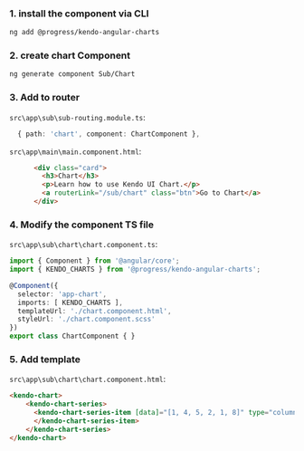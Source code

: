 ### 1. install the component via CLI  
```sh
ng add @progress/kendo-angular-charts
```  

### 2. create chart Component  
```sh
ng generate component Sub/Chart
```  

### 3. Add to router  
`src\app\sub\sub-routing.module.ts`:  
```typescript
  { path: 'chart', component: ChartComponent },
```   
`src\app\main\main.component.html`:  
```html
      <div class="card">
        <h3>Chart</h3>
        <p>Learn how to use Kendo UI Chart.</p>
        <a routerLink="/sub/chart" class="btn">Go to Chart</a>
      </div>
```  

### 4. Modify the component TS file  
`src\app\sub\chart\chart.component.ts`:  
```typescript
import { Component } from '@angular/core';
import { KENDO_CHARTS } from '@progress/kendo-angular-charts';

@Component({
  selector: 'app-chart',
  imports: [ KENDO_CHARTS ],
  templateUrl: './chart.component.html',
  styleUrl: './chart.component.scss'
})
export class ChartComponent { }
```  

### 5. Add template  
`src\app\sub\chart\chart.component.html`:  
```html
<kendo-chart>
    <kendo-chart-series>
      <kendo-chart-series-item [data]="[1, 4, 5, 2, 1, 8]" type="column">
      </kendo-chart-series-item>
    </kendo-chart-series>
</kendo-chart>
```  